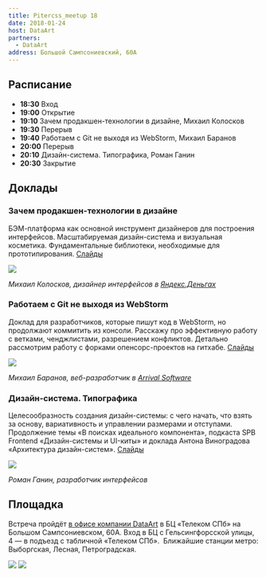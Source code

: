 ```yaml
---
title: Pitercss_meetup 18
date: 2018-01-24
host: DataArt
partners:
  - DataArt
address: Большой Сампсониевский, 60А
---
```


## Расписание

- **18:30** Вход
- **19:00** Открытие
- **19:10** Зачем продакшен-технологии в дизайне, Михаил Колосков
- **19:30** Перерыв
- **19:40** Работаем с Git не выходя из WebStorm, Михаил Баранов
- **20:00** Перерыв
- **20:10** Дизайн-система. Типографика, Роман Ганин
- **20:30** Закрытие

## Доклады

### Зачем продакшен-технологии в дизайне

БЭМ-платформа как основной инструмент дизайнеров для построения интерфейсов. Масштабируемая дизайн-система и визуальная косметика. Фундаментальные библиотеки, необходимые для прототипирования. [Слайды](https://pitercss.ru/18/pres/production-design.pdf)


![](speakers/1.jpg)

_Михаил Колосков, дизайнер интерфейсов в [Яндекс.Деньгах](https://money.yandex.ru/)_

### Работаем с Git не выходя из WebStorm

Доклад для разработчиков, которые пишут код в WebStorm, но продолжают коммитить из консоли. Расскажу про эффективную работу с ветками, ченджлистами, разрешением конфликтов. Детально рассмотрим работу с форками опенсорс-проектов на гитхабе. [Слайды](https://pitercss.ru/18/pres/git-webstorm.pdf)

![](speakers/2.jpg)

_Михаил Баранов, веб-разработчик в [Arrival Software](http://arrival.com/)_

### Дизайн-система. Типографика

Целесообразность создания дизайн-системы: с чего начать, что взять за основу, вариативность и управлении размерами и отступами. Продолжение темы «В поисках идеального компонента», подкаста SPB Frontend «Дизайн-системы и UI-киты» и доклада Антона Виноградова «Архитектура дизайн-систем». [Слайды](https://pitercss.ru/18/pres/design-system/)

![](speakers/3.jpg)

_Роман Ганин, разработчик интерфейсов_

## Площадка

Встреча пройдёт [в офисе компании DataArt](http://dataart.ru/contacts/saint-petersburg/) в БЦ «Телеком СПб» на Большом Сампсониевском, 60А. Вход в БЦ с Гельсингфорсской улицы, 4 — в подъезд с табличной «Телеком СПб».  Ближайшие станции метро: Выборгская, Лесная, Петроградская.

![](images/1.jpg)
![](images/2.jpg)